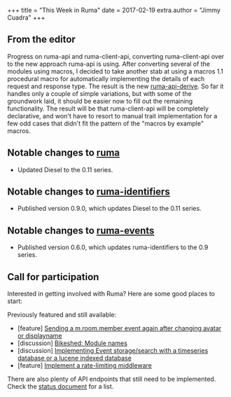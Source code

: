 +++
title = "This Week in Ruma"
date = 2017-02-19
extra.author = "Jimmy Cuadra"
+++

## From the editor

Progress on ruma-api and ruma-client-api, converting ruma-client-api over to the new approach ruma-api is using.
After converting several of the modules using macros, I decided to take another stab at using a macros 1.1 procedural macro for automatically implementing the details of each request and response type.
The result is the new [ruma-api-derive](https://github.com/ruma/ruma-api-derive).
So far it handles only a couple of simple variations, but with some of the groundwork laid, it should be easier now to fill out the remaining functionality.
The result will be that ruma-client-api will be completely declarative, and won't have to resort to manual trait implementation for a few odd cases that didn't fit the pattern of the "macros by example" macros.

## Notable changes to [ruma](https://github.com/ruma/ruma)

* Updated Diesel to the 0.11 series.

## Notable changes to [ruma-identifiers](https://github.com/ruma/ruma-identifiers)

* Published version 0.9.0, which updates Diesel to the 0.11 series.

## Notable changes to [ruma-events](https://github.com/ruma/ruma-events)

* Published version 0.6.0, which updates ruma-identifiers to the 0.9 series.

## Call for participation

Interested in getting involved with Ruma?
Here are some good places to start:

Previously featured and still available:

* \[feature\] [Sending a m.room.member event again after changing avatar or displayname](https://github.com/ruma/ruma/issues/157)
* \[discussion\] [Bikeshed: Module names](https://github.com/ruma/ruma-client-api/issues/10)
* \[discussion\] [Implementing Event storage/search with a timeseries database or a lucene indexed database](https://github.com/ruma/ruma/issues/110)
* \[feature\] [Implement a rate-limiting middleware](https://github.com/ruma/ruma/issues/107)

There are also plenty of API endpoints that still need to be implemented.
Check the [status document](https://github.com/ruma/ruma/blob/master/STATUS.md) for a list.
